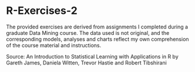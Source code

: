 # R-Exercises-2

The provided exercises are derived from assignments I completed during a graduate Data Mining course. The data used is not original, and the corresponding models, analyses and charts reflect my own comprehension of the course material and instructions.

Source: An Introduction to Statistical Learning with Applications in R by Gareth James, Daniela Witten, Trevor Hastie and Robert Tibshirani
